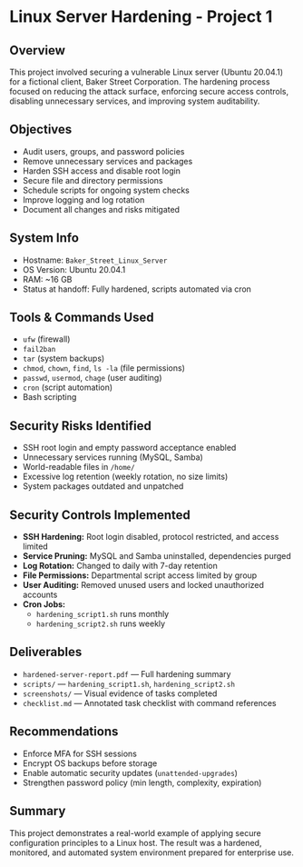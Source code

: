 # Linux Server Hardening - Project 1

## Overview

This project involved securing a vulnerable Linux server (Ubuntu 20.04.1) for a fictional client, Baker Street Corporation. The hardening process focused on reducing the attack surface, enforcing secure access controls, disabling unnecessary services, and improving system auditability.

## Objectives

- Audit users, groups, and password policies
- Remove unnecessary services and packages
- Harden SSH access and disable root login
- Secure file and directory permissions
- Schedule scripts for ongoing system checks
- Improve logging and log rotation
- Document all changes and risks mitigated

## System Info

- Hostname: `Baker_Street_Linux_Server`  
- OS Version: Ubuntu 20.04.1  
- RAM: ~16 GB  
- Status at handoff: Fully hardened, scripts automated via cron

## Tools & Commands Used

- `ufw` (firewall)  
- `fail2ban`  
- `tar` (system backups)  
- `chmod`, `chown`, `find`, `ls -la` (file permissions)  
- `passwd`, `usermod`, `chage` (user auditing)  
- `cron` (script automation)  
- Bash scripting

## Security Risks Identified

- SSH root login and empty password acceptance enabled  
- Unnecessary services running (MySQL, Samba)  
- World-readable files in `/home/`  
- Excessive log retention (weekly rotation, no size limits)  
- System packages outdated and unpatched

## Security Controls Implemented

- **SSH Hardening:** Root login disabled, protocol restricted, and access limited  
- **Service Pruning:** MySQL and Samba uninstalled, dependencies purged  
- **Log Rotation:** Changed to daily with 7-day retention  
- **File Permissions:** Departmental script access limited by group  
- **User Auditing:** Removed unused users and locked unauthorized accounts  
- **Cron Jobs:**  
  - `hardening_script1.sh` runs monthly  
  - `hardening_script2.sh` runs weekly  

## Deliverables

- `hardened-server-report.pdf` — Full hardening summary  
- `scripts/` — `hardening_script1.sh`, `hardening_script2.sh`  
- `screenshots/` — Visual evidence of tasks completed  
- `checklist.md` — Annotated task checklist with command references

## Recommendations

- Enforce MFA for SSH sessions  
- Encrypt OS backups before storage  
- Enable automatic security updates (`unattended-upgrades`)  
- Strengthen password policy (min length, complexity, expiration)

## Summary

This project demonstrates a real-world example of applying secure configuration principles to a Linux host. The result was a hardened, monitored, and automated system environment prepared for enterprise use.
